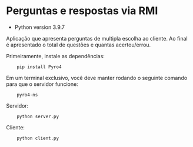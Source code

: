 # Perguntas e respostas via RMI

- Python version 3.9.7

Aplicação que apresenta perguntas de multipla escolha ao cliente. Ao final é apresentado o total de questões e quantas acertou/errou.

Primeiramente, instale as dependências:
```
    pip install Pyro4
```

Em um terminal exclusivo, você deve manter rodando o seguinte comando para que o servidor funcione:
```
    pyro4-ns
```

Servidor:
```
    python server.py
```

Cliente:
```
    python client.py
```

